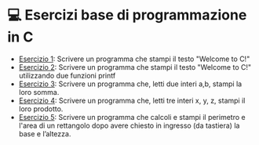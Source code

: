 # 💻 Esercizi base di programmazione in C 

- [Esercizio 1](Esercizio1.c): Scrivere un programma che stampi il testo "Welcome to C!"
- [Esercizio 2](Esercizio2.c): Scrivere un programma che stampi il testo "Welcome to C!" utilizzando due funzioni printf
- [Esercizio 3](Esercizio3.c): Scrivere un programma che, letti due interi a,b, stampi la loro somma.
- [Esercizio 4](Esercizio4.c): Scrivere un programma che, letti tre interi x, y, z, stampi il loro prodotto.
- [Esercizio 5](Esercizio5.c): Scrivere un programma che calcoli e stampi il perimetro e l'area di un rettangolo dopo
avere chiesto in ingresso (da tastiera) la base e l’altezza.
